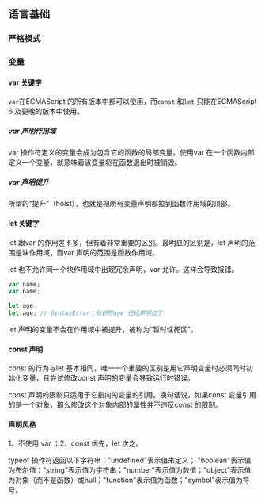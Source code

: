 ## 语言基础

### 严格模式

### 变量

#### var 关键字

`var`在ECMAScript 的所有版本中都可以使用，而`const` 和`let` 只能在ECMAScript 6 及更晚的版本中使用。

##### var 声明作用域

var 操作符定义的变量会成为包含它的函数的局部变量。使用var
在一个函数内部定义一个变量，就意味着该变量将在函数退出时被销毁。

##### var 声明提升

所谓的“提升”（hoist），也就是把所有变量声明都拉到函数作用域的顶部。

#### let 关键字

let 跟var 的作用差不多，但有着非常重要的区别。最明显的区别是，let 声明的范围是块作用域，而var 声明的范围是函数作用域。

let 也不允许同一个块作用域中出现冗余声明，var 允许。这样会导致报错。

```js
var name;
var name;

let age;
let age; // SyntaxError；标识符age 已经声明过了
```

let 声明的变量不会在作用域中被提升，被称为“暂时性死区”。

#### const 声明

const 的行为与let 基本相同，唯一一个重要的区别是用它声明变量时必须同时初始化变量，且尝试修改const 声明的变量会导致运行时错误。

const 声明的限制只适用于它指向的变量的引用。换句话说，如果const 变量引用的是一个对象，那么修改这个对象内部的属性并不违反const 的限制。

#### 声明风格

1、不使用 var ；2、const 优先，let 次之。

typeof 操作符返回以下字符串："undefined"表示值未定义； "boolean"表示值为布尔值；"string"表示值为字符串；"number"表示值为数值；"object"表示值为对象（而不是函数）或null；"function"表示值为函数；"symbol"表示值为符号。